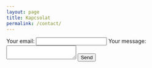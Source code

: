 ```yaml
---
layout: page
title: Kapcsolat
permalink: /contact/
---
```


<form
  action="https://formspree.io/f/movkvwpz"
  method="POST"
>
  <label>
    Your email:
    <input type="email" name="email">
  </label>
  <label>
    Your message:
    <textarea name="message"></textarea>
  </label>
  <!-- your other form fields go here -->
  <button type="submit">Send</button>
</form>
